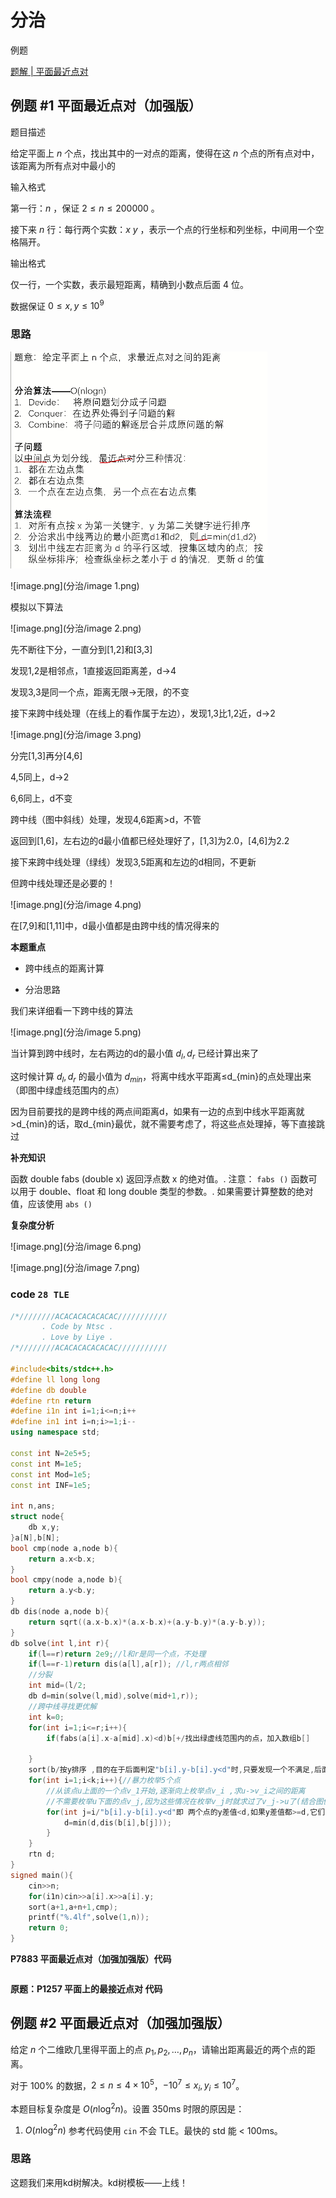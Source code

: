 # 分治

例题

[题解 | 平面最近点对](https://flowus.cn/cba00ceb-b309-4e66-9416-2405d85ac6e2)

## 例题 #1 平面最近点对（加强版）

题目描述

给定平面上 $n$ 个点，找出其中的一对点的距离，使得在这 $n$ 个点的所有点对中，该距离为所有点对中最小的

输入格式

第一行：$n$ ，保证 $2\le n\le 200000$ 。

接下来 $n$ 行：每行两个实数：$x\ y$ ，表示一个点的行坐标和列坐标，中间用一个空格隔开。

输出格式

仅一行，一个实数，表示最短距离，精确到小数点后面 $4$ 位。

数据保证 $0\le x,y\le 10^9$

### 思路

![image.png](分治/image.png)



![image.png](分治/image 1.png)

模拟以下算法

![image.png](分治/image 2.png)

先不断往下分，一直分到[1,2]和[3,3]

发现1,2是相邻点，1直接返回距离差，d→4

发现3,3是同一个点，距离无限→无限，的不变

接下来跨中线处理（在线上的看作属于左边），发现1,3比1,2近，d→2

![image.png](分治/image 3.png)

分完[1,3]再分[4,6]

4,5同上，d→2

6,6同上，d不变

跨中线（图中斜线）处理，发现4,6距离>d，不管

返回到[1,6]，左右边的d最小值都已经处理好了，[1,3]为2.0，[4,6]为2.2

接下来跨中线处理（绿线）发现3,5距离和左边的d相同，不更新



但跨中线处理还是必要的！

![image.png](分治/image 4.png)

在[7,9]和[1,11]中，d最小值都是由跨中线的情况得来的



**本题重点**

- 跨中线点的距离计算

- 分治思路

我们来详细看一下跨中线的算法

![image.png](分治/image 5.png)

当计算到跨中线时，左右两边的d的最小值 $d_l,d_r$ 已经计算出来了

这时候计算 $d_l,d_r$ 的最小值为 $d_{min}$，将离中线水平距离≤d_{min}的点处理出来（即图中绿虚线范围内的点）

因为目前要找的是跨中线的两点间距离d，如果有一边的点到中线水平距离就>d_{min}的话，取d_{min}最优，就不需要考虑了，将这些点处理掉，等下直接跳过

**补充知识**

函数 double fabs (double x) 返回浮点数 x 的绝对值。. 注意： `fabs ()` 函数可以用于 double、float 和 long double 类型的参数。. 如果需要计算整数的绝对值，应该使用 `abs ()`

**复杂度分析**

![image.png](分治/image 6.png)

![image.png](分治/image 7.png)

### code `28 TLE`

```C++
/*////////ACACACACACACAC///////////
       . Code by Ntsc .
       . Love by Liye .
/*////////ACACACACACACAC///////////

#include<bits/stdc++.h>
#define ll long long
#define db double
#define rtn return
#define i1n int i=1;i<=n;i++
#define in1 int i=n;i>=1;i--
using namespace std;

const int N=2e5+5;
const int M=1e5;
const int Mod=1e5;
const int INF=1e5;

int n,ans;
struct node{
	db x,y;
}a[N],b[N];
bool cmp(node a,node b){
	return a.x<b.x;
}
bool cmpy(node a,node b){
	return a.y<b.y;
}
db dis(node a,node b){
	return sqrt((a.x-b.x)*(a.x-b.x)+(a.y-b.y)*(a.y-b.y));
}
db solve(int l,int r){
	if(l==r)return 2e9;//l和r是同一个点，不处理
	if(l==r-1)return dis(a[l],a[r]); //l,r两点相邻
	//分裂 
	int mid=(l/2;
	db d=min(solve(l,mid),solve(mid+1,r));
	//跨中线寻找更优解
	int k=0;
	for(int i=1;i<=r;i++){
		if(fabs(a[i].x-a[mid].x)<d)b[+/找出绿虚线范围内的点，加入数组b[] 
		
	}
	sort(b/按y排序 ,目的在于后面判定"b[i].y-b[i].y<d"时,只要发现一个不满足,后面的一定都不满足,循环终止 
	for(int i=1;i<k;i++){//暴力枚举5个点
		//从该点u上面的一个点v_1开始,逐渐向上枚举点v_i ,求u->v_i之间的距离
		//不需要枚举u下面的点v_j,因为这些情况在枚举v_j时就求过了v_j->u了(结合图像理解!) 
		for(int j=i/"b[i].y-b[i].y<d"即 两个点的y差值<d,如果y差值都>=d,它们间的距离不可能<d,没必要继续下去了 
			d=min(d,dis(b[i],b[j]));
		}
	}
	rtn d;
}
signed main(){
	cin>>n;
	for(i1n)cin>>a[i].x>>a[i].y;
	sort(a+1,a+n+1,cmp);
	printf("%.4lf",solve(1,n));
	return 0;
}

```

**P7883 平面最近点对（加强加强版）代码**

```C++

```

**原题：P1257 平面上的最接近点对 代码**

## 例题 #2 平面最近点对（加强加强版）

给定 $n$ 个二维欧几里得平面上的点 $p_1, p_2, \dots, p_n$，请输出距离最近的两个点的距离。

对于 $100 \%$ 的数据，$2 \leq n \leq 4 \times 10^5$，$-10^7 \leq x_i, y_i \leq 10^7$。

本题目标复杂度是 $O(n \log ^2 n)$。设置 350ms 时限的原因是：

1. $O(n \log ^2 n)$ 参考代码使用 `cin` 不会 TLE。最快的 std 能 $<$ 100ms。

### 思路

这题我们来用kd树解决。kd树模板——上线！

